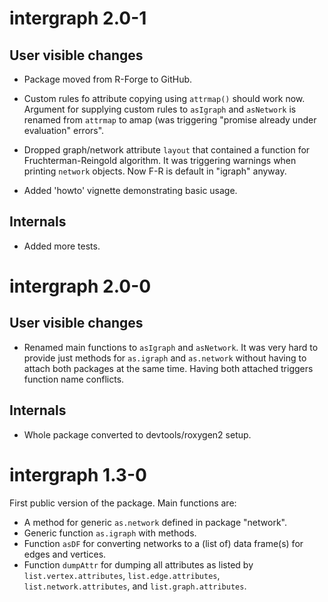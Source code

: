 # intergraph 2.0-1

## User visible changes

* Package moved from R-Forge to GitHub.

* Custom rules fo attribute copying using `attrmap()` should work now. Argument for supplying custom rules to `asIgraph` and `asNetwork` is renamed from `attrmap` to amap (was triggering "promise already under evaluation" errors".

* Dropped graph/network attribute `layout` that contained a function for Fruchterman-Reingold algorithm. It was triggering warnings when printing `network` objects. Now F-R is default in "igraph" anyway.

* Added 'howto' vignette demonstrating basic usage.


## Internals

* Added more tests.








# intergraph 2.0-0

## User visible changes

* Renamed main functions to `asIgraph` and `asNetwork`. It was very hard to provide just methods for `as.igraph` and `as.network` without having to attach both packages at the same time. Having both attached triggers function name conflicts.

## Internals

* Whole package converted to devtools/roxygen2 setup.






# intergraph 1.3-0

First public version of the package. Main functions are:

* A method for generic `as.network` defined in package "network".
* Generic function `as.igraph` with methods.
* Function `asDF` for converting networks to a (list of) data frame(s) for edges and vertices.
* Function `dumpAttr` for dumping all attributes as listed by `list.vertex.attributes`, `list.edge.attributes`, `list.network.attributes`, and `list.graph.attributes`.

